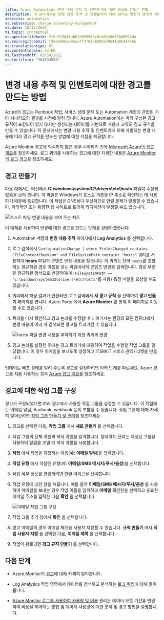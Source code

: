 ```yaml
---
title: Azure Automation 변경 내용 추적 및 인벤토리에 대한 경고를 만드는 방법
description: 이 문서에서는 변경 내용 추적 및 인벤토리에 의해 탐지된 변경의 상태에 대해 알리도록 Azure 경고를 구성하는 방법에 대해 설명합니다.
services: automation
ms.subservice: change-inventory-management
ms.date: 10/15/2020
ms.topic: conceptual
ms.openlocfilehash: 91be2f8641a061d009962cdcd03a8d56048594da
ms.sourcegitcommit: f28ebb95ae9aaaff3f87d8388a09b41e0b3445b5
ms.translationtype: HT
ms.contentlocale: ko-KR
ms.lasthandoff: 03/30/2021
ms.locfileid: "104594508"
---
```

# <a name="how-to-create-alerts-for-change-tracking-and-inventory"></a>변경 내용 추적 및 인벤토리에 대한 경고를 만드는 방법

Azure의 경고는 Runbook 작업, 서비스 상태 문제 또는 Automation 계정과 관련된 기타 시나리오의 결과를 사전에 알려 줍니다. Azure Automation에는 미리 구성된 경고 규칙이 포함되어 있지 않지만 생성되는 데이터를 기반으로 사용자 고유의 경고 규칙을 만들 수 있습니다. 이 문서에서는 변경 내용 추적 및 인벤토리에 의해 식별되는 변경 내용에 따라 경고 규칙을 만드는 방법에 대한 지침을 제공합니다.

Azure Monitor 경고에 익숙하지 않은 경우 시작하기 전에 [Microsoft Azure의 경고 개요](../../azure-monitor/alerts/alerts-overview.md)를 참조하세요. 로그 쿼리를 사용하는 경고에 대한 자세한 내용은 [Azure Monitor의 로그 경고](../../azure-monitor/alerts/alerts-unified-log.md)를 참조하세요.

## <a name="create-alert"></a>경고 만들기

다음 예에서는 머신에서 **C:\windows\system32\drivers\etc\hosts** 파일이 수정되었음을 보여 줍니다. 이 파일은 Windows가 호스트 이름을 IP 주소로 확인하는 데 사용하기 때문에 중요합니다. 이 작업은 DNS보다 우선하므로 연결 문제가 발생할 수 있습니다. 악의적인 또는 위험한 웹 사이트로 트래픽 리디렉션이 발생할 수도 있습니다.

![호스트 파일 변경 내용을 보여 주는 차트](./media/configure-alerts/changes.png)

이 예제를 사용하여 변경에 대한 경고를 만드는 단계를 설명하겠습니다.

1. Automation 계정의 **변경 내용 추적** 페이지에서 **Log Analytics** 를 선택합니다.

2. 로그 검색에서 `ConfigurationChange | where FieldsChanged contains "FileContentChecksum" and FileSystemPath contains "hosts"` 쿼리를 사용하여 **hosts** 파일의 콘텐츠 변경 내용을 찾습니다. 이 쿼리는 단어 `hosts`를 포함하는 정규화된 경로 이름을 갖는 파일에서의 콘텐츠 변경을 검색합니다. 경로 부분을 정규화된 형식으로 변경하여(예: `FileSystemPath == "c:\windows\system32\drivers\etc\hosts"`를 사용) 특정 파일을 요청할 수도 있습니다.

3. 쿼리에서 해당 결과가 반환되면 로그 검색에서 **새 경고 규칙** 을 선택하여 **경고 만들기** 페이지를 엽니다. Azure Portal에서 **Azure Monitor** 를 통해 이 페이지로 이동할 수도 있습니다.

4. 쿼리를 다시 확인하고 경고 논리를 수정합니다. 여기서는 환경의 모든 컴퓨터에서 변경 내용이 여러 개 검색되면 경고를 트리거할 수 있습니다.

    ![hosts 파일 변경 내용을 추적하기 위한 쿼리의 변경](./media/configure-alerts/change-query.png)

5. 경고 논리를 설정한 후에는 경고 트리거에 대응하여 작업을 수행할 작업 그룹을 할당합니다. 이 경우 이메일을 보내도록 설정하고 ITSM(IT 서비스 관리) 티켓을 만듭니다.

업데이트 배포 상태를 알려 주도록 경고를 설정하려면 아래 단계를 따르세요. Azure 경고를 처음 사용하는 경우 [Azure 경고 개요](../../azure-monitor/alerts/alerts-overview.md)를 참조하세요.

## <a name="configure-action-groups-for-your-alerts"></a>경고에 대한 작업 그룹 구성

경고가 구성되었으면 여러 경고에서 사용할 작업 그룹을 설정할 수 있습니다. 이 작업에는 이메일 알림, Runbook, webhook 등이 포함될 수 있습니다. 작업 그룹에 대해 자세히 알아보려면 [작업 그룹 만들기 및 관리](../../azure-monitor/alerts/action-groups.md)를 참조하세요.

1. 경고를 선택한 다음, **작업 그룹** 에서 **새로 만들기** 를 선택합니다.

2. 작업 그룹의 전체 이름과 약식 이름을 입력합니다. 업데이트 관리는 지정된 그룹을 사용하여 알림을 보낼 때 약식 이름을 사용합니다.

3. **작업** 에서 작업을 지정하는 이름(예: **이메일 알림**)을 입력합니다.

4. **작업 유형** 에서 적절한 유형(예: **이메일/SMS 메시지/푸시/음성**)을 선택합니다.

5. 작업 세부 정보를 편집하려면 연필 아이콘을 선택합니다.

6. 작업 유형에 대한 창을 채웁니다. 예를 들어 **이메일/SMS 메시지/푸시/음성** 을 사용하여 이메일을 보내는 경우 작업 이름을 입력하고 **이메일** 확인란을 선택하고 유효한 이메일 주소를 입력한 다음 **확인** 을 선택합니다.

    ![이메일 작업 그룹 구성](./media/configure-alerts/configure-email-action-group.png)

7. 작업 그룹 추가 창에서 **확인** 을 선택합니다.

8. 경고 이메일의 경우 이메일 제목을 사용자 지정할 수 있습니다. **규칙 만들기** 에서 **작업 사용자 지정** 을 선택한 다음, **이메일 제목** 을 선택합니다.

9. 작업이 완료되면 **경고 규칙 만들기** 를 선택합니다.

## <a name="next-steps"></a>다음 단계

* Azure Monitor의 [경고](../../azure-monitor/alerts/alerts-overview.md)에 대해 자세히 알아봅니다.

* Log Analytics 작업 영역에서 데이터를 검색하고 분석하는 [로그 쿼리](../../azure-monitor/logs/log-query-overview.md)에 대해 알아봅니다.

* [Azure Monitor 로그를 사용하여 사용량 및 비용](../../azure-monitor/logs/manage-cost-storage.md) 관리는 데이터 보존 기간을 변경하여 비용을 제어하는 방법 및 데이터 사용량에 대한 분석 및 경고 방법을 설명합니다.
